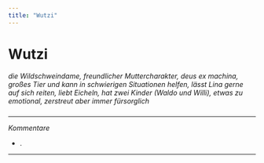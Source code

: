 ```yaml
---
title: "Wutzi"
---
```

# Wutzi
*die Wildschweindame, freundlicher Muttercharakter, deus ex machina, großes Tier und kann in schwierigen Situationen helfen, lässt Lina gerne auf sich reiten, liebt Eicheln, hat zwei Kinder (Waldo und Willi), etwas zu emotional, zerstreut aber immer fürsorglich*
#####
---
*Kommentare*
- .
---
